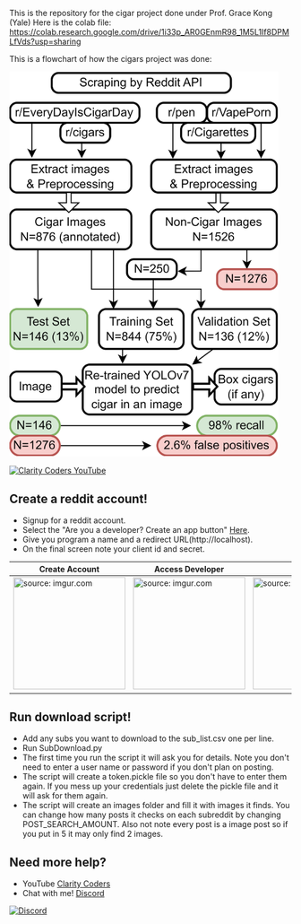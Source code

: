 This is the repository for the cigar project done under Prof. Grace Kong (Yale)
Here is the colab file: https://colab.research.google.com/drive/1i33p_AR0GEnmR98_1M5L1If8DPMLfVds?usp=sharing

This is a flowchart of how the cigars project was done:

<img src="https://github.com/keshariS/dataScrapers/blob/main/imageScraper_Reddit/cigar.png" width="480">


<a href="https://youtu.be/HubXt90MLfI" target="_blank"><img src="https://i.imgur.com/sG7xxyc.png" title="Clarity Coders YouTube" /></a>

## Create a reddit account!
- Signup for a reddit account.
- Select the "Are you a developer? Create an app button" <a href="https://reddit.com/prefs/apps"  target="_blank">Here</a>.
- Give you program a name and a redirect URL(http://<span></span>localhost).
- On the final screen note your client id and secret.

| Create Account | Access Developer | Name | ID and secret |
| --- | --- | --- | --- |
| <img src="https://i.imgur.com/l5tWhOW.png" title="source: imgur.com" width="200" height="200" /> | <img src="https://i.imgur.com/Ir7Nqx6.png" title="source: imgur.com" width="200" height="200" /> | <img src="https://i.imgur.com/1hoKGvH.png" title="source: imgur.com" width="200" height="200" /> | <img src="https://i.imgur.com/JmH5vBn.png" title="source: imgur.com" width="200" height="200" /> |

## Run download script!
- Add any subs you want to download to the sub_list.csv one per line.
- Run SubDownload.py
- The first time you run the script it will ask you for details. Note you don't need to enter a user name or password if you don't plan on posting.
- The script will create a token.pickle file so you don't have to enter them again. If you mess up your credentials just delete the pickle file and it will ask for them again.
- The script will create an images folder and fill it with images it finds. You can change how many posts it checks on each subreddit by changing POST_SEARCH_AMOUNT. Also not note every post is a image post so if you put in 5 it may only find 2 images.


## Need more help?
- YouTube <a href="https://www.youtube.com/claritycoders" target="_blank">Clarity Coders</a>
- Chat with me! <a href="https://discord.gg/cAWW5qq" target="_blank">Discord</a>

<a href="https://discord.gg/cAWW5qq"><img
                alt="Discord"
                src="https://img.shields.io/discord/709518323720912956?label=Discord&logo=discord&logoColor=ffffff&labelColor=7289DA&color=2c2f33"></a>

